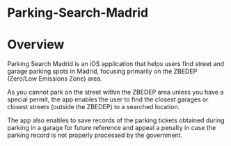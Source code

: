 # Parking-Search-Madrid

# Overview

Parking Search Madrid is an iOS application that helps users find street and garage parking spots in Madrid, focusing primarily on the ZBEDEP (Zero/Low Emissions Zone) area.

As you cannot park on the street within the ZBEDEP area unless you have a special permit, the app enables the user to find the closest garages or closest streets (outside the ZBEDEP) to a searched location.

The app also enables to save records of the parking tickets obtained during parking in a garage for future reference and appeal a penalty in case the parking record is not properly processed by the government.
